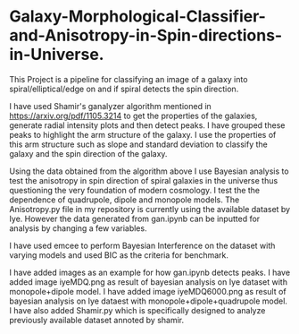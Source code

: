 # Galaxy-Morphological-Classifier-and-Anisotropy-in-Spin-directions-in-Universe.

This Project is a pipeline for classifying an image of a galaxy into spiral/elliptical/edge on and if spiral detects the spin direction.

I have used Shamir's ganalyzer algorithm mentioned in https://arxiv.org/pdf/1105.3214 to get the properties of the galaxies, generate radial intensity plots and then detect peaks.
I have grouped these peaks to highlight the arm structure of the galaxy.
I use the properties of this arm structure such as slope and standard deviation to classify the galaxy and the spin direction of the galaxy.

Using the data obtained from the algorithm above I use Bayesian analysis to test the anisotropy in spin direction of spiral galaxies in the universe thus questioning the very foundation of modern cosmology.
I test the the dependence of quadrupole, dipole and monopole models. The Anisotropy.py file in my repository is currently using the available dataset by Iye. However the data generated from gan.ipynb can be inputted for analysis by changing a few variables.

I have used emcee to perform Bayesian Interference on the dataset with varying models and used BIC as the criteria for benchmark.

I have added images as an example for how gan.ipynb detects peaks. 
I have added image iyeMDQ.png as result of bayesian analysis on Iye dataset with monopole+dipole model.
I have added image iyeMDQ6000.png as result of bayesian analysis on Iye dataest with monopole+dipole+quadrupole model.
I have also added Shamir.py which is specifically designed to analyze previously available dataset annoted by shamir.
